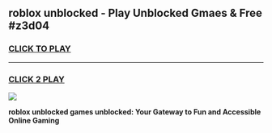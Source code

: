 
## roblox unblocked - Play Unblocked Gmaes & Free #z3d04
<h3>
<a href="https://news.freeplayer.one?title=roblox_unblocked&ref=24F">CLICK TO PLAY</a></h3>
<hr>

<h3>
<a href="https://news.freeplayer.one?title=roblox_unblocked&ref=24F">CLICK 2 PLAY</a>
  
</h3>

<a href="https://news.freeplayer.one?title=roblox_unblocked&ref=24F/"><img src="https://clearcache.store/games.png"></a>


**roblox unblocked games unblocked: Your Gateway to Fun and Accessible Online Gaming**
